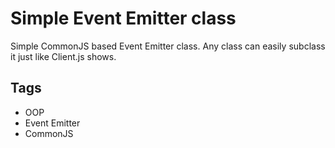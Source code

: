 Simple Event Emitter class
===============================


Simple CommonJS based Event Emitter class.
Any class can easily subclass it just like Client.js shows.

Tags
---------------

* OOP
* Event Emitter
* CommonJS